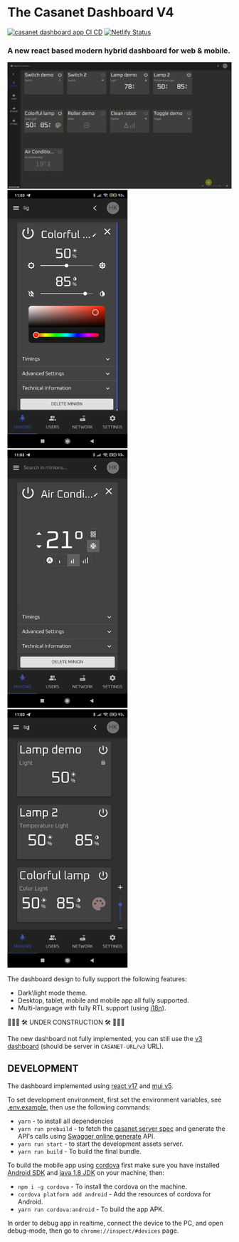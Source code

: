 # The Casanet Dashboard V4

[![casanet dashboard app CI CD](https://github.com/casanet/dashboard-app/actions/workflows/build.yml/badge.svg?branch=main)](https://github.com/casanet/dashboard-app/actions/workflows/build.yml)
[![Netlify Status](https://api.netlify.com/api/v1/badges/5dd5253a-b100-4b32-9f83-6baeb3398aeb/deploy-status)](https://app.netlify.com/sites/v4-dashboard-casanet-prod/deploys)

### A new react based modern hybrid dashboard for web &amp; mobile.

![Screenshot](./assets/capture/desktop-capture.gif)
<img src="./assets/capture/app1.jpg" alt="app1-dashboard"
	title="lite-dashboard screenshot" width="270" height="580" />
<img src="./assets/capture/app2.jpg" alt="app2-dashboard"
	title="lite-dashboard screenshot" width="270" height="580" />
<img src="./assets/capture/app3.jpg" alt="app3-dashboard"
	title="lite-dashboard screenshot" width="270" height="580" />

The dashboard design to fully support the following features:
* Dark\light mode theme.
* Desktop, tablet, mobile and mobile app all fully supported.
* Multi-language with fully RTL support (using [i18n](https://react.i18next.com/)).

🚧🚧🚧  🛠 UNDER CONSTRUCTION 🛠 🚧🚧🚧

The new dashboard not fully implemented, you can still use the [v3 dashboard](https://github.com/casanet/frontend-v3) (should be server in `CASANET-URL/v3` URL). 

## DEVELOPMENT

The dashboard implemented using [react v17](https://reactjs.org/blog/2020/10/20/react-v17.html) and [mui v5](https://mui.com/).


To set development environment, first set the environment variables, see [.env.example](./.env.example), then use the following commands:

* `yarn` - to install all dependencies
* `yarn run prebuild` - to fetch the [casanet server spec](https://github.com/casanet/casanet-server/blob/development/backend/src/swagger.json) and generate the API's calls using [Swagger online generate](https://generator3.swagger.io/index.html) API.
* `yarn run start` - to start the development assets server.
* `yarn run build` - To build the final bundle.

To build the mobile app using [cordova](https://cordova.apache.org/) first make sure you have installed [Android SDK](https://developer.android.com/studio) and [java 1.8 JDK](https://www.oracle.com/java/technologies/javase/javase8-archive-downloads.html) on your machine, then:

* `npm i -g cordova` - To install the cordova on the machine.
* `cordova platform add android` - Add the resources of cordova for Android. 
* `yarn run cordova:android` - To build the app APK.

In order to debug app in realtime, connect the device to the PC, and open debug-mode, then go to `chrome://inspect/#devices` page.
